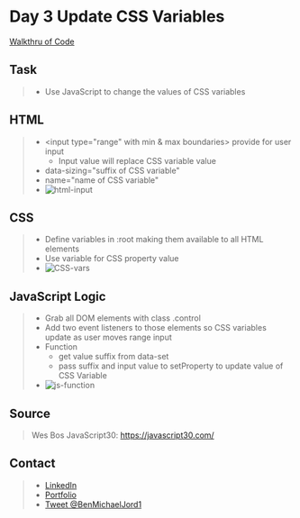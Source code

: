 # Day 3 Update CSS Variables

[Walkthru of Code](https://www.youtube.com/watch?v=2JbkFdWlbh0)

## Task

> - Use JavaScript to change the values of CSS variables

## HTML

> - \<input type="range" with min & max boundaries> provide for user input
>   - Input value will replace CSS variable value
> - data-sizing="suffix of CSS variable"
> - name="name of CSS variable"
> - ![html-input](https://i.imgur.com/bS6d8U9.png)

## CSS

> - Define variables in :root making them available to all HTML elements
> - Use variable for CSS property value
> - ![CSS-vars](https://i.imgur.com/mgahD4P.png)

## JavaScript Logic

> - Grab all DOM elements with class .control
> - Add two event listeners to those elements so CSS variables update as user moves range input
> - Function
>   - get value suffix from data-set
>   - pass suffix and input value to setProperty to update value of CSS Variable
> - ![js-function](https://i.imgur.com/5yroRuC.png)

## Source

> Wes Bos JavaScript30: https://javascript30.com/

## Contact

> - [LinkedIn](https://www.linkedin.com/in/benjamin-alt-higginbotham/)
> - [Portfolio](https://my-portfolio.benjamin-higginbotham.vercel.app/)
> - [Tweet @BenMichaelJord1](https://twitter.com/BenMichaelJord1)
